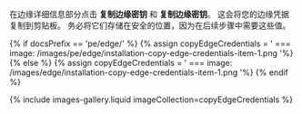 在边缘详细信息部分点击 **复制边缘密钥** 和 **复制边缘密钥**。
这会将您的边缘凭据复制到剪贴板。
务必将它们存储在安全的位置，因为在后续步骤中需要这些值。

{% if docsPrefix == 'pe/edge/' %}
{% assign copyEdgeCredentials = '
    ===
        image: /images/pe/edge/installation-copy-edge-credentials-item-1.png
'%}
{% else %}
{% assign copyEdgeCredentials = '
    ===
        image: /images/edge/installation-copy-edge-credentials-item-1.png
'%}
{% endif %}

{% include images-gallery.liquid imageCollection=copyEdgeCredentials %}
